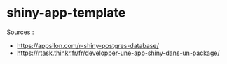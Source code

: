 # shiny-app-template

Sources : 

- https://appsilon.com/r-shiny-postgres-database/
- https://rtask.thinkr.fr/fr/developper-une-app-shiny-dans-un-package/